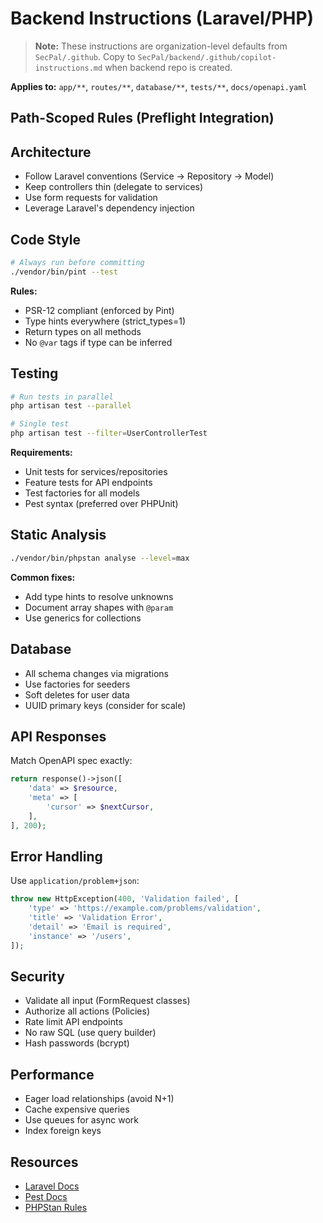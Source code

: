 <!--
SPDX-FileCopyrightText: 2025 SecPal
SPDX-License-Identifier: AGPL-3.0-or-later
-->

# Backend Instructions (Laravel/PHP)

> **Note:** These instructions are organization-level defaults from `SecPal/.github`.
> Copy to `SecPal/backend/.github/copilot-instructions.md` when backend repo is created.

**Applies to:** `app/**`, `routes/**`, `database/**`, `tests/**`, `docs/openapi.yaml`

## Path-Scoped Rules (Preflight Integration)

<!--
These rules can be activated for local preflight checks in backend repo:

applyTo:
  - "app/**"
  - "docs/openapi.yaml"

rules:
  - "Eloquent: eager loading verpflichtend; keine N+1."
  - "Validierung via FormRequests; API-Output via Resources/DTO."
  - "Migrations mit Rollback-Plan dokumentieren."
-->

## Architecture

- Follow Laravel conventions (Service → Repository → Model)
- Keep controllers thin (delegate to services)
- Use form requests for validation
- Leverage Laravel's dependency injection

## Code Style

```bash
# Always run before committing
./vendor/bin/pint --test
```

**Rules:**

- PSR-12 compliant (enforced by Pint)
- Type hints everywhere (strict_types=1)
- Return types on all methods
- No `@var` tags if type can be inferred

## Testing

```bash
# Run tests in parallel
php artisan test --parallel

# Single test
php artisan test --filter=UserControllerTest
```

**Requirements:**

- Unit tests for services/repositories
- Feature tests for API endpoints
- Test factories for all models
- Pest syntax (preferred over PHPUnit)

## Static Analysis

```bash
./vendor/bin/phpstan analyse --level=max
```

**Common fixes:**

- Add type hints to resolve unknowns
- Document array shapes with `@param`
- Use generics for collections

## Database

- All schema changes via migrations
- Use factories for seeders
- Soft deletes for user data
- UUID primary keys (consider for scale)

## API Responses

Match OpenAPI spec exactly:

```php
return response()->json([
    'data' => $resource,
    'meta' => [
        'cursor' => $nextCursor,
    ],
], 200);
```

## Error Handling

Use `application/problem+json`:

```php
throw new HttpException(400, 'Validation failed', [
    'type' => 'https://example.com/problems/validation',
    'title' => 'Validation Error',
    'detail' => 'Email is required',
    'instance' => '/users',
]);
```

## Security

- Validate all input (FormRequest classes)
- Authorize all actions (Policies)
- Rate limit API endpoints
- No raw SQL (use query builder)
- Hash passwords (bcrypt)

## Performance

- Eager load relationships (avoid N+1)
- Cache expensive queries
- Use queues for async work
- Index foreign keys

## Resources

- [Laravel Docs](https://laravel.com/docs)
- [Pest Docs](https://pestphp.com)
- [PHPStan Rules](https://phpstan.org/rules)

